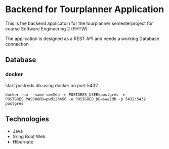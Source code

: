 # Backend for Tourplanner Application

This is the backend applicatoin for the tourplanner semesterproject for course Software Engineering 2 (FHTW)

The application is designed as a REST API and needs a working Database connection

## Database
### docker

start postreds db using docker on port 5432
```
docker run --name swe2db -e POSTGRES_USER=postgres -e POSTGRES_PASSWORD=pwd123456 -e POSTGRES_DB=swe2db -p 5432:5432 postgres
```

## Technologies

 - Java
 - Sring Boot Web
 - Hibernate